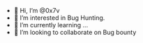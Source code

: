 - 👋 Hi, I’m @0x7v
- 👀 I’m interested in Bug Hunting.
- 🌱 I’m currently learning ...
- 💞️ I’m looking to collaborate on Bug bounty

<!---
IGzer26/IGzer26 is a ✨ special ✨ repository because its `README.md` (this file) appears on your GitHub profile.
You can click the Preview link to take a look at your changes.
--->
